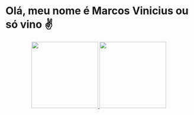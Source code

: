 
# Olá, meu nome é Marcos Vinicius ou só vino ✌

<div align="center">
  <a href="https://github.com/vhn11">
  <img height="180em" src="https://github-readme-stats.vercel.app/api?username=vhn11&show_icons=true&theme=dark&include_all_commits=true&count_private=true"/>
  <img height="180em" src="https://github-readme-stats.vercel.app/api/top-langs/?username=vhn11&layout=compact&langs_count=7&theme=dark"/>
</div>

<!--
**vhn11/vhn11** is a ✨ _special_ ✨ repository because its `README.md` (this file) appears on your GitHub profile.

Here are some ideas to get you started:

- 🔭 I’m currently working on ...
- 🌱 I’m currently learning ...
- 👯 I’m looking to collaborate on ...
- 🤔 I’m looking for help with ...
- 💬 Ask me about ...
- 📫 How to reach me: ...
- 😄 Pronouns: ...
- ⚡ Fun fact: ...
-->
